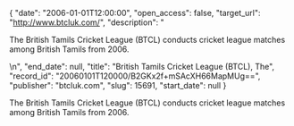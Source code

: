 {
  "date": "2006-01-01T12:00:00", 
  "open_access": false, 
  "target_url": "http://www.btcluk.com/", 
  "description": "<p>The British Tamils Cricket League (BTCL) conducts cricket league matches among British Tamils from 2006.</p>\n", 
  "end_date": null, 
  "title": "British Tamils Cricket League (BTCL), The", 
  "record_id": "20060101T120000/B2GKx2f+mSAcXH66MapMUg==", 
  "publisher": "btcluk.com", 
  "slug": 15691, 
  "start_date": null
}

<p>The British Tamils Cricket League (BTCL) conducts cricket league matches among British Tamils from 2006.</p>
